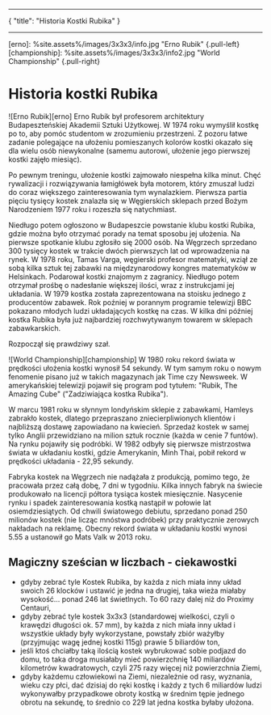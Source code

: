 ***
{
    "title": "Historia Kostki Rubika"
}
***
[erno]: %site.assets%/images/3x3x3/info.jpg "Erno Rubik" {.pull-left}
[championship]: %site.assets%/images/3x3x3/info2.jpg "World Championship" {.pull-right}

# Historia kostki Rubika

![Erno Rubik][erno]
Erno Rubik był profesorem architektury Budapeszteńskiej Akademii Sztuki Użytkowej. W 1974 roku wymyślił kostkę po to, aby pomóc studentom w zrozumieniu przestrzeni. Z pozoru łatwe zadanie polegające na ułożeniu pomieszanych kolorów kostki okazało się dla wielu osób niewykonalne (samemu autorowi, ułożenie jego pierwszej kostki zajęło miesiąc).

Po pewnym treningu, ułożenie kostki zajmowało niespełna kilka minut. Chęć rywalizacji i rozwiązywania łamigłówek była motorem, który zmuszał ludzi do coraz większego zainteresowania tym wynalazkiem. Pierwsza partia pięciu tysięcy kostek znalazła się w Węgierskich sklepach przed Bożym Narodzeniem 1977 roku i rozeszła się natychmiast.

Niedługo potem ogłoszono w Budapeszcie powstanie klubu kostki Rubika, gdzie można było otrzymać porady na temat sposobu jej ułożenia. Na pierwsze spotkanie klubu zgłosiło się 2000 osób. Na Węgrzech sprzedano 300 tysięcy kostek w trakcie dwóch pierwszych lat od wprowadzenia na rynek. W 1978 roku, Tamas Varga, węgierski profesor matematyki, wziął ze sobą kilka sztuk tej zabawki na międzynarodowy kongres matematyków w Helsinkach. Podarował kostki znajomym z zagranicy. Niedługo potem otrzymał prośbę o nadesłanie większej ilości, wraz z instrukcjami jej układania. W 1979 kostka została zaprezentowana na stoisku jednego z producentów zabawek. Rok poźniej w porannym programie telewizji BBC pokazano młodych ludzi układających kostkę na czas. W kilka dni później kostka Rubika była już najbardziej rozchwytywanym towarem w sklepach zabawkarskich.

Rozpoczął się prawdziwy szał.

![World Championship][championship]
W 1980 roku rekord świata w prędkości ułożenia kostki wynosił 54 sekundy. W tym samym roku o nowym fenomenie pisano już w takich magazynach jak Time czy Newsweek. W amerykańskiej telewizji pojawił się program pod tytułem: "Rubik, The Amazing Cube" ("Zadziwiająca kostka Rubika").

W marcu 1981 roku w słynnym londyńskim sklepie z zabawkami, Hamleys zabrakło kostek, dlatego przepraszano zniecierpliwionych klientów i najbliższą dostawę zapowiadano na kwiecień. Sprzedaż kostek w samej tylko Anglii przewidziano na milion sztuk rocznie (każda w cenie 7 funtów). Na rynku pojawiły się podróbki. W 1982 odbyły się pierwsze mistrzostwa świata w układaniu kostki, gdzie Amerykanin, Minh Thai, pobił rekord w prędkości układania - 22,95 sekundy.

Fabryka kostek na Węgrzech nie nadążała z produkcją, pomimo tego, że pracowała przez całą dobę, 7 dni w tygodniu. Kilka innych fabryk na świecie produkowało na licencji półtora tysiąca kostek miesięcznie. Nasycenie rynku i spadek zainteresowania kostką nastąpił w połowie lat osiemdziesiątych. Od chwili światowego debiutu, sprzedano ponad 250 milionów kostek (nie licząc mnóstwa podróbek) przy praktycznie zerowych nakładach na reklamę. Obecny rekord świata w układaniu kostki wynosi 5.55 a ustanowił go Mats Valk w 2013 roku.

## Magiczny sześcian w liczbach - ciekawostki
 - gdyby zebrać tyle Kostek Rubika, by każda z nich miała inny układ swoich 26 klocków i ustawić je jedna na drugiej, taka wieża miałaby wysokość... ponad 246 lat świetlnych. To 60 razy dalej niż do Proximy Centauri,
 - gdyby zebrać tyle kostek 3x3x3 (standardowej wielkości, czyli o krawędzi długości ok. 57 mm), by każda z nich miała inny układ i wszystkie układy były wykorzystane, powstały zbiór ważyłby (przyjmując wagę jednej kostki 115g) prawie 5 biliardów ton,
 - jeśli ktoś chciałby taką ilością kostek wybrukować sobie podjazd do domu, to taka droga musiałaby mieć powierzchnię 140 miliardów kilometrów kwadratowych, czyli 275 razy więcej niż powierzchnia Ziemi,
 - gdyby każdemu człowiekowi na Ziemi, niezależnie od rasy, wyznania, wieku czy płci, dać dzisiaj do ręki kostkę i każdy z tych 6 miliardów ludzi wykonywałby przypadkowe obroty kostką w średnim tępie jednego obrotu na sekundę, to średnio co 229 lat jedna kostka byłaby ułożona.